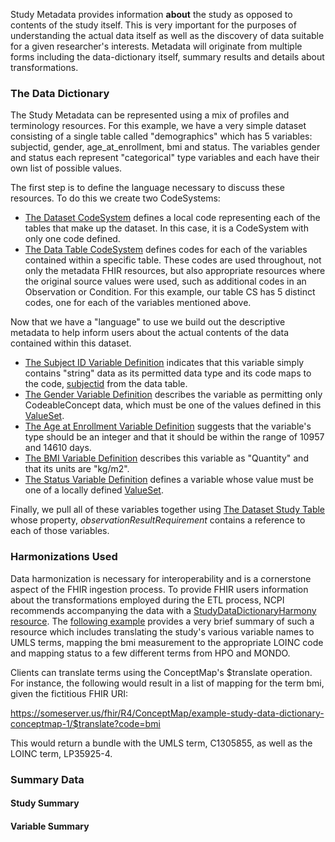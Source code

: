 Study Metadata provides information **about** the study as opposed to contents of the study itself. This is very important for the purposes of understanding the actual data itself as well as the discovery of data suitable for a given researcher's interests. Metadata will originate from multiple forms including the data-dictionary itself, summary results and details about transformations.

### The Data Dictionary
The Study Metadata can be represented using a mix of profiles and terminology resources. For this example, we have a very simple dataset consisting of a single table called "demographics" which has 5 variables: subjectid, gender, age_at_enrollment, bmi and status. The variables gender and status each represent "categorical" type variables and each have their own list of possible values. 

The first step is to define the language necessary to discuss these resources. To do this we create two CodeSystems:
* [The Dataset CodeSystem](CodeSystem-example-study-data-dictionary-dataset-codesystem-1.html) defines a local code representing each of the tables that make up the dataset. In this case, it is a CodeSystem with only one code defined. 
*  [The Data Table CodeSystem](CodeSystem-example-study-data-dictionary-datatable-codesystem-1.html) defines codes for each of the variables contained within a specific table. These codes are used throughout, not only the metadata FHIR resources, but also appropriate resources where the original source values were used, such as additional codes in an Observation or Condition. For this example, our table CS has 5 distinct codes, one for each of the variables mentioned above.  

Now that we have a "language" to use we build out the descriptive metadata to help inform users about the actual contents of the data contained within this dataset. 
* [The Subject ID Variable Definition](ObservationDefinition-example-study-data-dictionary-variable-1-1.html) indicates that this variable simply contains "string" data as its permitted data type and its code maps to the code, [subjectid](CodeSystem-example-study-data-dictionary-datatable-codesystem-1.html) from the data table. 
* [The Gender Variable Definition](ObservationDefinition-example-study-data-dictionary-variable-1-2.html) describes the variable as permitting only CodeableConcept data, which must be one of the values defined in this [ValueSet](http://hl7.org/fhir/ValueSet/administrative-gender).
* [The Age at Enrollment Variable Definition](ObservationDefinition-example-study-data-dictionary-variable-1-3.html) suggests that the variable's type should be an integer and that it should be within the range of 10957 and 14610 days. 
* [The BMI Variable Definition](ObservationDefinition-example-study-data-dictionary-variable-1-4.html) describes this variable as "Quantity" and that its units are "kg/m2".
* [The Status Variable Definition](ObservationDefinition-example-study-data-dictionary-variable-1-5.html) defines a variable whose value must be one of a locally defined [ValueSet](ValueSet-example-study-data-dictionary-case-control-vs-1.html).

Finally, we pull all of these variables together using [The Dataset Study Table](ActivityDefinition-example-study-data-dictionary-table-1.html) whose property, *observationResultRequirement* contains a reference to each of those variables. 

### Harmonizations Used
Data harmonization is necessary for interoperability and is a cornerstone aspect of the FHIR ingestion process. To provide FHIR users information about the transformations employed during the ETL process, NCPI recommends accompanying the data with a [StudyDataDictionaryHarmony resource](StructureDefinition-study-data-dictionary-harmony.html). The [following example](ConceptMap-example-study-data-dictionary-conceptmap-1.json.html) provides a very brief summary of such a resource which includes translating the study's various variable names to UMLS terms, mapping the bmi measurement to the appropriate LOINC code and mapping status to a few different terms from HPO and MONDO. 

Clients can translate terms using the ConceptMap's $translate operation. For instance, the following would result in a list of mapping for the term bmi, given the fictitious FHIR URI: 

https://someserver.us/fhir/R4/ConceptMap/example-study-data-dictionary-conceptmap-1/$translate?code=bmi

This would return a bundle with the UMLS term, C1305855, as well as the LOINC term, LP35925-4.

### Summary Data

#### Study Summary

#### Variable Summary
